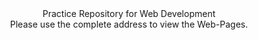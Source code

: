 <div align="center">Practice Repository for Web Development</div>

<div align="center">Please use the complete address to view the Web-Pages.</div>
